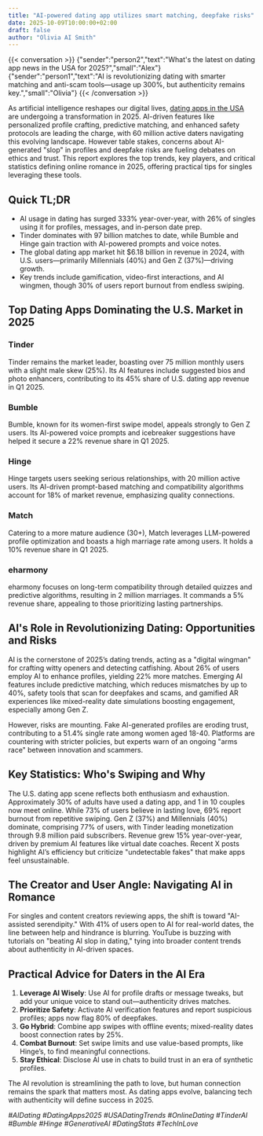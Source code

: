 ```yaml
---
title: "AI-powered dating app utilizes smart matching, deepfake risks"
date: 2025-10-09T10:00:00+02:00
draft: false
author: "Olivia AI Smith"
---
```


{{< conversation >}}
{"sender":"person2","text":"What's the latest on dating app news in the USA for 2025?","small":"Alex"}
{"sender":"person1","text":"AI is revolutionizing dating with smarter matching and anti-scam tools—usage up 300%, but authenticity remains key.","small":"Olivia"}
{{< /conversation >}}

As artificial intelligence reshapes our digital lives, [dating apps in the USA](https://pleeq.com/best-free-dating-app-in-us/) are undergoing a transformation in 2025. AI-driven features like personalized profile crafting, predictive matching, and enhanced safety protocols are leading the charge, with 60 million active daters navigating this evolving landscape. However table stakes, concerns about AI-generated "slop" in profiles and deepfake risks are fueling debates on ethics and trust. This report explores the top trends, key players, and critical statistics defining online romance in 2025, offering practical tips for singles leveraging these tools.

## Quick TL;DR
- AI usage in dating has surged 333% year-over-year, with 26% of singles using it for profiles, messages, and in-person date prep.
- Tinder dominates with 97 billion matches to date, while Bumble and Hinge gain traction with AI-powered prompts and voice notes.
- The global dating app market hit $6.18 billion in revenue in 2024, with U.S. users—primarily Millennials (40%) and Gen Z (37%)—driving growth.
- Key trends include gamification, video-first interactions, and AI wingmen, though 30% of users report burnout from endless swiping.

## Top Dating Apps Dominating the U.S. Market in 2025

### Tinder
Tinder remains the market leader, boasting over 75 million monthly users with a slight male skew (25%). Its AI features include suggested bios and photo enhancers, contributing to its 45% share of U.S. dating app revenue in Q1 2025.

### Bumble
Bumble, known for its women-first swipe model, appeals strongly to Gen Z users. Its AI-powered voice prompts and icebreaker suggestions have helped it secure a 22% revenue share in Q1 2025.

### Hinge
Hinge targets users seeking serious relationships, with 20 million active users. Its AI-driven prompt-based matching and compatibility algorithms account for 18% of market revenue, emphasizing quality connections.

### Match
Catering to a more mature audience (30+), Match leverages LLM-powered profile optimization and boasts a high marriage rate among users. It holds a 10% revenue share in Q1 2025.

### eharmony
eharmony focuses on long-term compatibility through detailed quizzes and predictive algorithms, resulting in 2 million marriages. It commands a 5% revenue share, appealing to those prioritizing lasting partnerships.

## AI's Role in Revolutionizing Dating: Opportunities and Risks
AI is the cornerstone of 2025’s dating trends, acting as a "digital wingman" for crafting witty openers and detecting catfishing. About 26% of users employ AI to enhance profiles, yielding 22% more matches. Emerging AI features include predictive matching, which reduces mismatches by up to 40%, safety tools that scan for deepfakes and scams, and gamified AR experiences like mixed-reality date simulations boosting engagement, especially among Gen Z.

However, risks are mounting. Fake AI-generated profiles are eroding trust, contributing to a 51.4% single rate among women aged 18-40. Platforms are countering with stricter policies, but experts warn of an ongoing "arms race" between innovation and scammers.

## Key Statistics: Who's Swiping and Why
The U.S. dating app scene reflects both enthusiasm and exhaustion. Approximately 30% of adults have used a dating app, and 1 in 10 couples now meet online. While 73% of users believe in lasting love, 69% report burnout from repetitive swiping. Gen Z (37%) and Millennials (40%) dominate, comprising 77% of users, with Tinder leading monetization through 9.8 million paid subscribers. Revenue grew 15% year-over-year, driven by premium AI features like virtual date coaches. Recent X posts highlight AI’s efficiency but criticize "undetectable fakes" that make apps feel unsustainable.

## The Creator and User Angle: Navigating AI in Romance
For singles and content creators reviewing apps, the shift is toward "AI-assisted serendipity." With 41% of users open to AI for real-world dates, the line between help and hindrance is blurring. YouTube is buzzing with tutorials on "beating AI slop in dating," tying into broader content trends about authenticity in AI-driven spaces.

## Practical Advice for Daters in the AI Era
1. **Leverage AI Wisely**: Use AI for profile drafts or message tweaks, but add your unique voice to stand out—authenticity drives matches.
2. **Prioritize Safety**: Activate AI verification features and report suspicious profiles; apps now flag 80% of deepfakes.
3. **Go Hybrid**: Combine app swipes with offline events; mixed-reality dates boost connection rates by 25%.
4. **Combat Burnout**: Set swipe limits and use value-based prompts, like Hinge’s, to find meaningful connections.
5. **Stay Ethical**: Disclose AI use in chats to build trust in an era of synthetic profiles.

The AI revolution is streamlining the path to love, but human connection remains the spark that matters most. As dating apps evolve, balancing tech with authenticity will define success in 2025.

*#AIDating #DatingApps2025 #USADatingTrends #OnlineDating #TinderAI #Bumble #Hinge #GenerativeAI #DatingStats #TechInLove*  